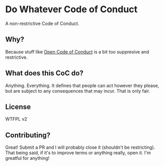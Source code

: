 # Do Whatever Code of Conduct

A non-restrictive Code of Conduct.

## Why?

Because stuff like [Open Code of Conduct](https://github.com/todogroup/opencodeofconduct) is a bit too suppresive
and restrictive.

## What does this CoC do?

Anything. Everything. It defines that people can act however they please, but are subject to any consequences that
may incur. 
That is only fair.

## License

WTFPL v2

## Contributing?

Great! Submit a PR and I will probably close it (shouldn't be restricting). That being said, if it's to improve terms or anything really, open it.
I'm greatful for anything!

